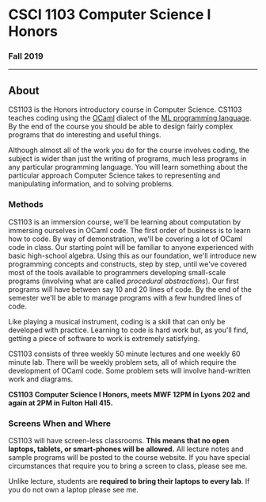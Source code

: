 # CSCI 1103 Computer Science I Honors

### Fall 2019

---

## About


CS1103 is the Honors introductory course in Computer Science.  CS1103 teaches coding using the [OCaml](http://ocaml.org) dialect of the [ML programming language](https://en.wikipedia.org/wiki/ML_(programming_language)). By the end of the course you should be able to design fairly complex programs that do interesting and useful things.

Although almost all of the work you do for the course involves coding, the subject is wider than just the writing of programs, much less programs in any particular programming language. You will learn something about the particular approach Computer Science takes to representing and manipulating information, and to solving problems.

### Methods

CS1103 is an immersion course, we'll be learning about computation by immersing ourselves in OCaml code. The first order of business is to learn how to code. By way of demonstration, we'll be covering a lot 
of OCaml code in class.  Our starting point will be familiar to anyone experienced with basic high-school algebra. Using this as our foundation, we'll introduce new programming concepts and constructs, step by step, until we've covered most of the tools available to programmers developing small-scale programs (involving what are called *procedural abstractions*). Our first programs will have between say 10 and 20 lines of code. By the end of the semester we'll be able to manage programs with a few hundred lines of code.

Like playing a musical instrument, coding is a skill that can only be developed with practice. Learning to code is hard work but, as you'll find, getting a piece of software to work is extremely satisfying.

CS1103 consists of three weekly 50 minute lectures and one weekly 60 minute lab. There will be weekly problem sets, all of which require the development of OCaml code. Some problem sets will involve hand-written work and diagrams.

**CS1103 Computer Science I Honors, meets MWF 12PM in Lyons 202 and again at 2PM in Fulton Hall 415.**

### Screens When and Where

CS1103 will have screen-less classrooms.  **This means that no open laptops, tablets, or smart-phones will be allowed.** All lecture notes and sample programs will be posted to the course website. If you have special circumstances that require you to bring a screen to class, please see me.

Unlike lecture, students are **required to bring their laptops to every lab**. If you do not own a laptop please see me.
